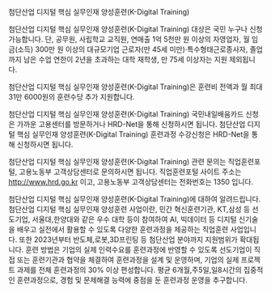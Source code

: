 첨단산업 디지털 핵심 실무인재 양성훈련(K-Digital Training)


첨단산업 디지털 핵심 실무인재 양성훈련(K-Digital Training) 대상은 국민 누구나 신청 가능합니다. 단, 공무원, 사립학교 교직원, 연매출 1억 5천만 원 이상의 자영업자, 월 임금(소득) 300만 원 이상의 대규모기업 근로자(만 45세 미만)·특수형태근로종사자, 졸업까지 남은 수업 연한이 2년을 초과하는 대학 재학생, 만 75세 이상자는 지원 제외됩니다.


첨단산업 디지털 핵심 실무인재 양성훈련(K-Digital Training)은 훈련비 전액과 월 최대 31만 6000원의 훈련수당 추가 지원합니다.


첨단산업 디지털 핵심 실무인재 양성훈련(K-Digital Training) 국민내일배움카드 신청은 가까운 고용센터를 방문하거나 HRD-Net을 통해 신청하시면 됩니다.
첨단산업 디지털 핵심 실무인재 양성훈련(K-Digital Training) 훈련과정 수강신청은 HRD-Net을 통해 신청하시면 됩니다.


첨단산업 디지털 핵심 실무인재 양성훈련(K-Digital Training) 관련 문의는 직업훈련포털, 고용노동부 고객상담센터로 문의하시면 됩니다.
직업훈련포털 사이트 주소는 http://www.hrd.go.kr 이고, 고용노동부 고객상담센터는 전화번호는 1350 입니다.


첨단산업 디지털 핵심 실무인재 양성훈련(K-Digital Training)에 대하여 알려드립니다.
첨단산업 디지털 핵심 실무인재 양성훈련 사업이란, 민간 혁신훈련기관, KT,삼성 등 선도기업, 서울대,한양대와 같은 우수 대학 등이 참여하여 AI, 빅데이터 등 디지털 신기술을 배우고 실전에서 활용할 수 있도록 다양한 훈련과정을 제공하는 직업훈련 사업입니다. 또한 2023년부터 반도체,로봇,3D프린팅 등 첨단산업 분야까지 지원범위가 확대됩니다. 
훈련 방법은 기업의 실제 인력수요를 훈련과정에 반영할 수 있도록 선도기업이 직접 또는 훈련기관과 협약을 체결하여 훈련과정을 설계 및 운영하며, 기업의 실제 프로젝트 과제를 전체 훈련과정의 30% 이상 편성합니다. 평균 6개월,주5일,일8시간의 집중적인 훈련과정으로, 경험 및 문제해결 능력에 중점을 둔 훈련과정 운영을 추구합니다.